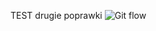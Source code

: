 TEST drugie poprawki
![Git flow](https://github.com/wrx75841/cw_nauka_gita/assets/97839711/316c1e15-9257-4c09-9511-cbd3c64a32c1)
